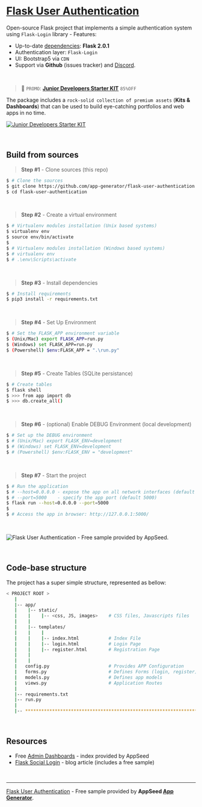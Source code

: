 # [Flask User Authentication](https://blog.appseed.us/flask-user-authentication-free-sample/)

Open-source Flask project that implements a simple authentication system using `Flask-Login` library - Features:

- Up-to-date [dependencies](./requirements.txt): **Flask 2.0.1**
- Authentication layer: `Flask-Login`
- UI: Bootstrap5 via `CDN`
- Support via **Github** (issues tracker) and [Discord](https://discord.gg/fZC6hup).

<br /> 

> 🚀 `PROMO`: **[Junior Developers Starter KIT](https://www.creative-tim.com/product/buy/bundle/junior-bundle?AFFILIATE=128200)** `85%OFF`

The package includes a `rock-solid collection of premium assets` (**Kits & Dashboards**) that can be used to build eye-catching portfolios and web apps in no time.

[![Junior Developers Starter KIT](https://user-images.githubusercontent.com/51854817/195055646-e55200cd-0ddd-4bdd-aded-0d4e4479789b.png)](https://www.creative-tim.com/product/buy/bundle/junior-bundle?AFFILIATE=128200)

<br /> 

## Build from sources

> **Step #1** - Clone sources (this repo)

```bash
$ # Clone the sources
$ git clone https://github.com/app-generator/flask-user-authentication.git
$ cd flask-user-authentication
```

<br />

> **Step #2** - Create a virtual environment

```bash
$ # Virtualenv modules installation (Unix based systems)
$ virtualenv env
$ source env/bin/activate
$
$ # Virtualenv modules installation (Windows based systems)
$ # virtualenv env
$ # .\env\Scripts\activate
```

<br />

> **Step #3** - Install dependencies

```bash
$ # Install requirements
$ pip3 install -r requirements.txt
```

<br />

> **Step #4** - Set Up Environment

```bash
$ # Set the FLASK_APP environment variable
$ (Unix/Mac) export FLASK_APP=run.py
$ (Windows) set FLASK_APP=run.py
$ (Powershell) $env:FLASK_APP = ".\run.py"
```

<br />

> **Step #5** - Create Tables (SQLite persistance)

```bash
$ # Create tables
$ flask shell
$ >>> from app import db
$ >>> db.create_all()
```

<br />

> **Step #6** - (optional) Enable DEBUG Environment (local development)

```bash
$ # Set up the DEBUG environment
$ # (Unix/Mac) export FLASK_ENV=development
$ # (Windows) set FLASK_ENV=development
$ # (Powershell) $env:FLASK_ENV = "development"
```

<br />

> **Step #7** - Start the project

```bash
$ # Run the application
$ # --host=0.0.0.0 - expose the app on all network interfaces (default 127.0.0.1)
$ # --port=5000    - specify the app port (default 5000)  
$ flask run --host=0.0.0.0 --port=5000
$
$ # Access the app in browser: http://127.0.0.1:5000/
```

<br />

![Flask User Authentication - Free sample provided by AppSeed.](https://user-images.githubusercontent.com/51070104/134959525-3ad0c71c-27e4-45f7-b7b9-53b76f3884bf.png)

<br />

## Code-base structure

The project has a super simple structure, represented as bellow:

```bash
< PROJECT ROOT >
   |
   |-- app/
   |    |-- static/
   |    |    |-- <css, JS, images>    # CSS files, Javascripts files
   |    |
   |    |-- templates/
   |    |    |
   |    |    |-- index.html           # Index File
   |    |    |-- login.html           # Login Page
   |    |    |-- register.html        # Registration Page
   |    |    
   |    |
   |   config.py                      # Provides APP Configuration 
   |   forms.py                       # Defines Forms (login, register) 
   |   models.py                      # Defines app models 
   |   views.py                       # Application Routes 
   |
   |-- requirements.txt
   |-- run.py
   |
   |-- ************************************************************************
```

<br />

## Resources

- Free [Admin Dashboards](https://appseed.us/admin-dashboards/open-source) - index provided by AppSeed
- [Flask Social Login](https://blog.appseed.us/flask-social-login-with-github/) - blog article (includes a free sample)

<br />

---
[Flask User Authentication](https://blog.appseed.us/flask-user-authentication-free-sample/) - Free sample provided by **AppSeed [App Generator](https://appseed.us/app-generator)**.
